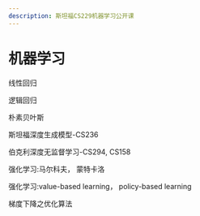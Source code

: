 ```yaml
---
description: 斯坦福CS229机器学习公开课
---
```


# 机器学习

线性回归

逻辑回归

朴素贝叶斯



斯坦福深度生成模型-CS236

伯克利深度无监督学习-CS294, CS158



强化学习:马尔科夫， 蒙特卡洛

强化学习:value-based learning， policy-based learning

梯度下降之优化算法
